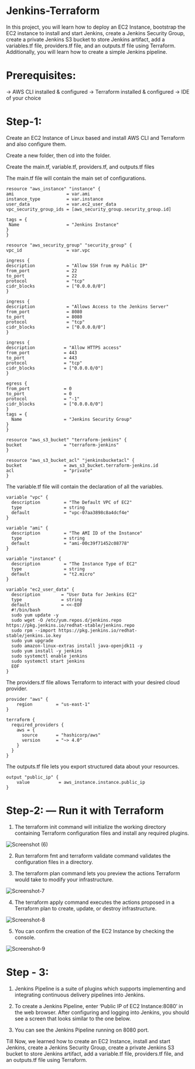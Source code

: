 # Jenkins-Terraform

In this project, you will learn how to deploy an EC2 Instance, bootstrap the EC2 instance to install and start Jenkins, create a Jenkins Security Group, create a private Jenkins S3 bucket to store Jenkins artifact, add a variables.tf file, providers.tf file, and an outputs.tf file using Terraform. Additionally, you will learn how to create a simple Jenkins pipeline.

# Prerequisites:

-> AWS CLI installed & configured
-> Terraform installed & configured
-> IDE of your choice

# Step-1:

Create an EC2 Instance of Linux based and install AWS CLI and Terraform and also configure them.

Create a new folder, then cd into the folder.

Create the main.tf, variable.tf, providers.tf, and outputs.tf files

The main.tf file will contain the main set of configurations.
```
resource "aws_instance" "instance" {
ami                    = var.ami
instance_type          = var.instance
user_data              = var.ec2_user_data
vpc_security_group_ids = [aws_security_group.security_group.id]

tags = {
 Name                  = "Jenkins Instance"
}
}

resource "aws_security_group" "security_group" { 
vpc_id                 = var.vpc

ingress {
description            = "Allow SSH from my Public IP"
from_port              = 22
to_port                = 22
protocol               = "tcp"
cidr_blocks            = ["0.0.0.0/0"]
}

ingress {
description            = "Allows Access to the Jenkins Server"
from_port              = 8080
to_port                = 8080
protocol               = "tcp"
cidr_blocks            = ["0.0.0.0/0"]
}

ingress {
description           = "Allow HTTPS access"
from_port             = 443
to_port               = 443
protocol              = "tcp"
cidr_blocks           = ["0.0.0.0/0"]
}

egress {
from_port             = 0
to_port               = 0
protocol              = "-1"
cidr_blocks           = ["0.0.0.0/0"]
}
tags = {
  Name                = "Jenkins Security Group"
}
}

resource "aws_s3_bucket" "terraform-jenkins" {
bucket                = "terraform-jenkins"
}

resource "aws_s3_bucket_acl" "jenkinsbucketacl" {
bucket                = aws_s3_bucket.terraform-jenkins.id
acl                   = "private"
}
```
The variable.tf file will contain the declaration of all the variables.
```
variable "vpc" {
  description         = "The Default VPC of EC2"
  type                = string
  default             = "vpc-07aa3898c8a4dcf4e"
}

variable "ami" {
  description         = "The AMI ID of the Instance"
  type                = string
  default             = "ami-00c39f71452c08778"
}

variable "instance" {
  description         = "The Instance Type of EC2"
  type                = string
  default             = "t2.micro"
}

variable "ec2_user_data" {
  description        = "User Data for Jenkins EC2"
  type               = string
  default            = <<-EOF
  #!/bin/bash
  sudo yum update -y
  sudo wget -O /etc/yum.repos.d/jenkins.repo https://pkg.jenkins.io/redhat-stable/jenkins.repo
  sudo rpm --import https://pkg.jenkins.io/redhat-stable/jenkins.io.key
  sudo yum upgrade
  sudo amazon-linux-extras install java-openjdk11 -y
  sudo yum install -y jenkins
  sudo systemctl enable jenkins
  sudo systemctl start jenkins
  EOF
}
```

The providers.tf file allows Terraform to interact with your desired cloud provider.
```
provider "aws" {
    region         = "us-east-1"
}

terraform {
  required_providers {
    aws = {
      source       = "hashicorp/aws"
      version      = "~> 4.0"
    }
  }
}
```

The outputs.tf file lets you export structured data about your resources.
```
output "public_ip" {
    value           = aws_instance.instance.public_ip
}
```
# Step-2:  — Run it with Terraform

1. The terraform init command will initialize the working directory containing Terraform configuration files and install any required plugins.

![Screenshot (6)](https://user-images.githubusercontent.com/98457309/229349806-05ce4f3b-09c7-4046-bcda-527523666151.png)

2. Run terraform fmt and terraform validate command validates the configuration files in a directory.

3. The terraform plan command lets you preview the actions Terraform would take to modify your infrastructure.

![Screenshot-7](https://user-images.githubusercontent.com/98457309/229349960-6867e406-4a43-4c60-b4c5-458eb6c3d6c1.png)

4. The terraform apply command executes the actions proposed in a Terraform plan to create, update, or destroy infrastructure.

![Screenshot-8](https://user-images.githubusercontent.com/98457309/229350056-f1fac63f-222e-4b89-8cce-4d603932533e.png)

5. You can confirm the creation of the EC2 Instance by checking the console.

![Screenshot-9](https://user-images.githubusercontent.com/98457309/229350143-63884fd5-6cfc-4104-8d78-197a1d414a9e.png)

# Step - 3:

1. Jenkins Pipeline is a suite of plugins which supports implementing and integrating continuous delivery pipelines into Jenkins.

2. To create a Jenkins Pipeline, enter ‘Public IP of EC2 Instance:8080’ in the web browser. After configuring and logging into Jenkins, you should see a screen that looks similar to the one below.

3.  You can see the Jenkins Pipeline running on 8080 port.


Till Now, we learned how to create an EC2 Instance, install and start Jenkins, create a Jenkins Security Group, create a private Jenkins S3 bucket to store Jenkins artifact, add a variable.tf file, providers.tf file, and an outputs.tf file using Terraform. 







